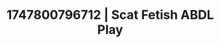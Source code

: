 ---
categories:
- Swimmer
- Stepsister roleplay
- Gothic romance
- Erotic escapism
- Bi-curious stories
image: /assets/images/1747800796712.jpg
layout: post
seo:
  description: Featured content with artistic Scat Fetish, ABDL Play. HD images available.
  keywords: Scat Fetish, ABDL Play
  og_image: /assets/images/1747800796712.jpg
  schema_type: VisualArtwork
tags:
- ABDL Play
- '#1747800796712'
- Scat Fetish
title: 1747800796712 | Scat Fetish ABDL Play
---